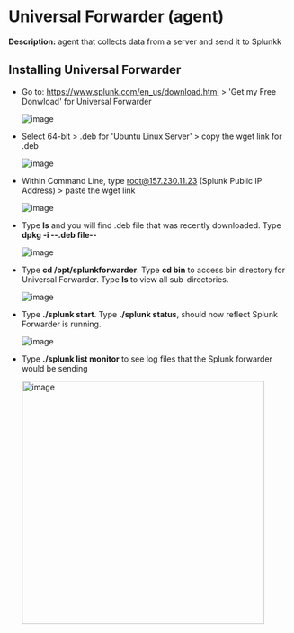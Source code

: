 # Universal Forwarder (agent)
**Description:** agent that collects data from a server and send it to Splunkk

## Installing Universal Forwarder
* Go to: https://www.splunk.com/en_us/download.html > 'Get my Free Donwload' for Universal Forwarder

  ![image](https://github.com/user-attachments/assets/9e2df28d-256a-4bc4-83a0-664a6f6c87ba)

* Select 64-bit > .deb for 'Ubuntu Linux Server' > copy the wget link for .deb

  ![image](https://github.com/user-attachments/assets/c4d2efe4-e08b-4879-8c14-daf9ef548934)

* Within Command Line, type root@157.230.11.23 (Splunk Public IP Address) > paste the wget link

  ![image](https://github.com/user-attachments/assets/442f5c1b-27c3-4fc3-a62a-fc8d7b0db2a4)

* Type **ls** and you will find .deb file that was recently downloaded. Type **dpkg -i --.deb file--**

  ![image](https://github.com/user-attachments/assets/ea062542-386a-49ca-9171-d16a0a94a83a)

* Type **cd /opt/splunkforwarder**. Type **cd bin** to access bin directory for Universal Forwarder. Type **ls** to view all sub-directories.

  ![image](https://github.com/user-attachments/assets/c6316cdd-5f50-4fdd-be67-aa8680b49a62)

* Type **./splunk start**. Type **./splunk status**, should now reflect Splunk Forwarder is running.

  ![image](https://github.com/user-attachments/assets/4d0aa60f-f0ab-4261-baef-951587fa00b8)

* Type **./splunk list monitor** to see log files that the Splunk forwarder would be sending

  <img width="431" alt="image" src="https://github.com/user-attachments/assets/8fd573e2-ef52-4bcb-acbc-16eef8d81c01" />

